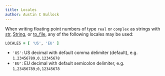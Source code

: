 ```yaml
---
title: Locales
author: Austin C Bullock
---
```


When writing floating point numbers of type `real` or `complex` as strings with [str](../Ref/str.html), [String](../Ref/string.html), or [to_file](../Ref/to_file.html), any of the following locales may be used:

```fortran
LOCALES = [ 'US', 'EU' ]
```

* `'US'`: US decimal with default comma delimiter (default), e.g. `1.23456789,0.12345678`
* `'EU'`: EU decimal with default semicolon delimiter, e.g. `1,23456789;0,12345678`
